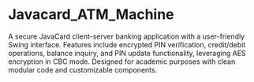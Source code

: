 # Javacard_ATM_Machine
A secure JavaCard client-server banking application with a user-friendly Swing interface. Features include encrypted PIN verification, credit/debit operations, balance inquiry, and PIN update functionality, leveraging AES encryption in CBC mode. Designed for academic purposes with clean modular code and customizable components.
